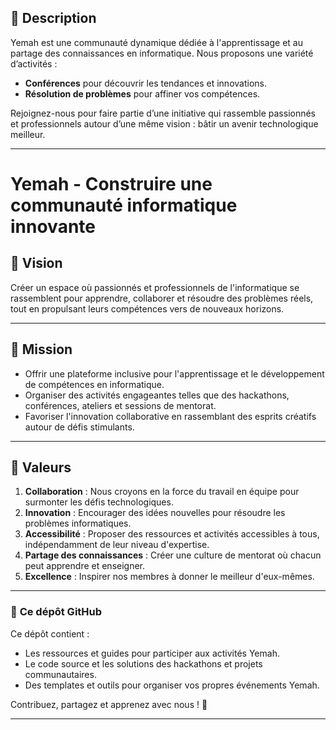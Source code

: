 ## 📖 **Description**
Yemah est une communauté dynamique dédiée à l'apprentissage et au partage des connaissances en informatique. Nous proposons une variété d’activités :
- **Conférences** pour découvrir les tendances et innovations.
- **Résolution de problèmes** pour affiner vos compétences.

Rejoignez-nous pour faire partie d’une initiative qui rassemble passionnés et professionnels autour d’une même vision : bâtir un avenir technologique meilleur.

---

# **Yemah - Construire une communauté informatique innovante**

## 🌟 **Vision**
Créer un espace où passionnés et professionnels de l'informatique se rassemblent pour apprendre, collaborer et résoudre des problèmes réels, tout en propulsant leurs compétences vers de nouveaux horizons.

---

## 🔭 **Mission**
- Offrir une plateforme inclusive pour l'apprentissage et le développement de compétences en informatique.
- Organiser des activités engageantes telles que des hackathons, conférences, ateliers et sessions de mentorat.
- Favoriser l'innovation collaborative en rassemblant des esprits créatifs autour de défis stimulants.

---

## 💎 **Valeurs**
1. **Collaboration** : Nous croyons en la force du travail en équipe pour surmonter les défis technologiques.
2. **Innovation** : Encourager des idées nouvelles pour résoudre les problèmes informatiques.
3. **Accessibilité** : Proposer des ressources et activités accessibles à tous, indépendamment de leur niveau d'expertise.
4. **Partage des connaissances** : Créer une culture de mentorat où chacun peut apprendre et enseigner.
5. **Excellence** : Inspirer nos membres à donner le meilleur d'eux-mêmes.

---



### 📂 **Ce dépôt GitHub**
Ce dépôt contient :
- Les ressources et guides pour participer aux activités Yemah.
- Le code source et les solutions des hackathons et projets communautaires.
- Des templates et outils pour organiser vos propres événements Yemah.

Contribuez, partagez et apprenez avec nous ! 🚀

---
